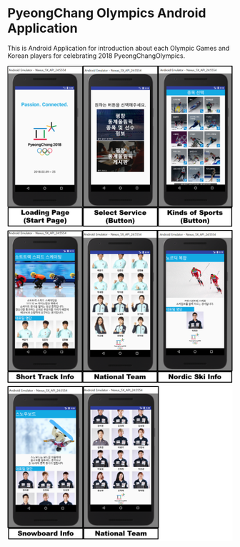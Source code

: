 # PyeongChang Olympics Android Application

This is Android Application for introduction about each Olympic Games and Korean players for celebrating 2018 PyeongChangOlympics.


![alt 1번이미지](/image/img1.png)
![alt 2번이미지](/image/img2.png)
![alt 3번이미지](/image/img5.png)
